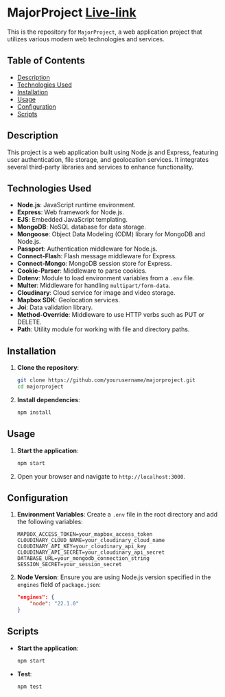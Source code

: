﻿# MajorProject  [Live-link](https://clone-airbnb-vxyg.onrender.com)


This is the repository for `MajorProject`, a web application project that utilizes various modern web technologies and services.

## Table of Contents

-   [Description](#description)
-   [Technologies Used](#technologies-used)
-   [Installation](#installation)
-   [Usage](#usage)
-   [Configuration](#configuration)
-   [Scripts](#scripts)
 

## Description

This project is a web application built using Node.js and Express, featuring user authentication, file storage, and geolocation services. It integrates several third-party libraries and services to enhance functionality.

## Technologies Used

-   **Node.js**: JavaScript runtime environment.
-   **Express**: Web framework for Node.js.
-   **EJS**: Embedded JavaScript templating.
-   **MongoDB**: NoSQL database for data storage.
-   **Mongoose**: Object Data Modeling (ODM) library for MongoDB and Node.js.
-   **Passport**: Authentication middleware for Node.js.
-   **Connect-Flash**: Flash message middleware for Express.
-   **Connect-Mongo**: MongoDB session store for Express.
-   **Cookie-Parser**: Middleware to parse cookies.
-   **Dotenv**: Module to load environment variables from a `.env` file.
-   **Multer**: Middleware for handling `multipart/form-data`.
-   **Cloudinary**: Cloud service for image and video storage.
-   **Mapbox SDK**: Geolocation services.
-   **Joi**: Data validation library.
-   **Method-Override**: Middleware to use HTTP verbs such as PUT or DELETE.
-   **Path**: Utility module for working with file and directory paths.

## Installation

1. **Clone the repository**:

    ```sh
    git clone https://github.com/yourusername/majorproject.git
    cd majorproject
    ```

2. **Install dependencies**:
    ```sh
    npm install
    ```

## Usage

1. **Start the application**:

    ```sh
    npm start
    ```

2. Open your browser and navigate to `http://localhost:3000`.

## Configuration

1. **Environment Variables**:
   Create a `.env` file in the root directory and add the following variables:

    ```env
    MAPBOX_ACCESS_TOKEN=your_mapbox_access_token
    CLOUDINARY_CLOUD_NAME=your_cloudinary_cloud_name
    CLOUDINARY_API_KEY=your_cloudinary_api_key
    CLOUDINARY_API_SECRET=your_cloudinary_api_secret
    DATABASE_URL=your_mongodb_connection_string
    SESSION_SECRET=your_session_secret
    ```

2. **Node Version**:
   Ensure you are using Node.js version specified in the `engines` field of `package.json`:
    ```json
    "engines": {
        "node": "22.1.0"
    }
    ```

## Scripts

-   **Start the application**:

    ```sh
    npm start
    ```

-   **Test**:
    ```sh
    npm test
    ```

 
